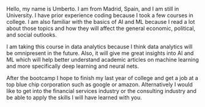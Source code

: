 Hello, my name is Umberto. I am from Madrid, Spain, and I am still in University. I have prior experience coding because I took a few courses in college. I am also familiar with the basics of AI and ML because I read a lot about those topics and how they will affect the general economic, political, and social outlooks.

I am taking this course in data analytics because I think data analytics will be omnipresent in the future. Also, it will give me great insights into AI and ML which will help better understand academic articles on machine learning and more specifically deep learning and neural nets.

After the bootcamp I hope to finish my last year of college and get a job at a top blue chip corporation such as google or amazon. Alternatively I would like to get into the financial services industry or the consulting industry and be able to apply the skills I will have learned with you.
